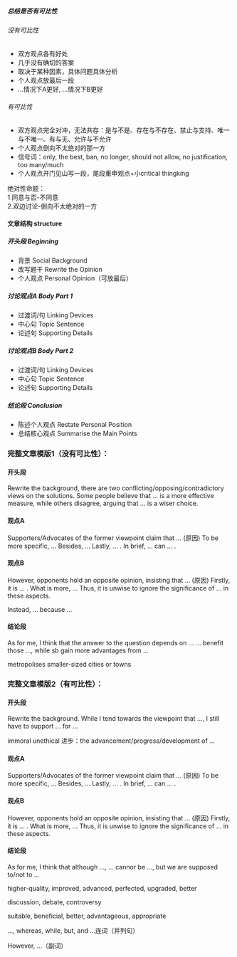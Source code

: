 ##### 总结是否有可比性
###### 没有可比性
- 双方观点各有好处
- 几乎没有确切的答案
- 取决于某种因素，具体问题具体分析
- 个人观点放最后一段
- ...情况下A更好, ...情况下B更好
 
###### 有可比性
- 双方观点完全对冲，无法共存：是与不是、存在与不存在、禁止与支持、唯一与不唯一、有与无、允许与不允许
- 个人观点倒向不太绝对的那一方
- 信号词：only, the best, ban, no longer, should not allow, no justification, too many/much
- 个人观点开门见山写一段，尾段重申观点+小critical thingking


绝对性命题：      
1.同意与否-不同意       
2.双边讨论-倒向不太绝对的一方      



#### 文章结构 structure
##### 开头段 Beginning
- 背景 Social Background
- 改写题干 Rewrite the Opinion
- 个人观点 Personal Opinion（可放最后）
##### 讨论观点A Body Part 1
- 过渡词/句 Linking Devices
- 中心句 Topic Sentence
- 论述句 Supporting Details
##### 讨论观点B Body Part 2
- 过渡词/句 Linking Devices
- 中心句 Topic Sentence
- 论述句 Supporting Details
##### 结论段 Conclusion
- 陈述个人观点 Restate Personal Position
- 总结核心观点 Summarise the Main Points



### 完整文章模版1（没有可比性）：
#### 开头段 
Rewrite the background, there are two conflicting/opposing/contradictory views on the solutions. Some people believe that ... is a more effective measure, while others disagree, arguing that ... is a wiser choice.

#### 观点A
Supporters/Advocates of the former viewpoint claim that ... (原因) To be more specific, ... Besides, ... Lastly, ... . In brief, ... can ... .

#### 观点B
However, opponents hold an opposite opinion, insisting that ... (原因) Firstly, it is ... . What is more, ... Thus, it is unwise to ignore the significance of ... in these aspects.

Instead, ... because ...

#### 结论段
As for me, I think that the answer to the question depends on ... ... benefit those ..., while sb gain more advantages from ...

metropolises   smaller-sized cities or towns



### 完整文章模版2（有可比性）：
#### 开头段
Rewrite the background. While I tend towards the viewpoint that ..., I still have to support ... for  ...

immoral   unethical
进步：the advancement/progress/development of ...

#### 观点A
Supporters/Advocates of the former viewpoint claim that ... (原因) To be more specific, ... Besides, ... Lastly, ... . In brief, ... can ... .

#### 观点B
However, opponents hold an opposite opinion, insisting that ... (原因) Firstly, it is ... . What is more, ... Thus, it is unwise to ignore the significance of ... in these aspects.

#### 结论段
As for me, I think that although ..., ... cannor be ..., but we are supposed to/not to ...



higher-quality, improved, advanced, perfected, upgraded, better


discussion, debate, controversy

suitable, beneficial, better, advantageous, appropriate


..., whereas, while, but, and ...连词（并列句）

However, ...（副词）







